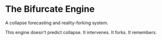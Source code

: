 # The Bifurcate Engine

A collapse forecasting and reality-forking system.

This engine doesn't predict collapse. It intervenes. It forks. It remembers.
